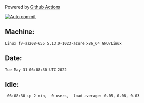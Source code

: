 Powered by [Github Actions](https://github.com/features/actions)

[![Auto commit](https://github.com/gyfary/workstation/workflows/Auto%20commit/badge.svg)](https://github.com/gyfary/workstation/actions?query=workflow%3A%22Auto+commit%22)

## Machine:
```
Linux fv-az208-655 5.13.0-1023-azure x86_64 GNU/Linux
```
## Date:
```
Tue May 31 06:08:30 UTC 2022
```
## Idle:
```
 06:08:30 up 2 min,  0 users,  load average: 0.05, 0.08, 0.03
```
